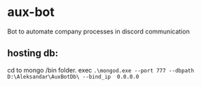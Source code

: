 # aux-bot
Bot to automate company processes in discord communication


## hosting db:
cd to mongo /bin folder. exec
`.\mongod.exe --port 777 --dbpath D:\Aleksandar\AuxBotDb\ --bind_ip  0.0.0.0`